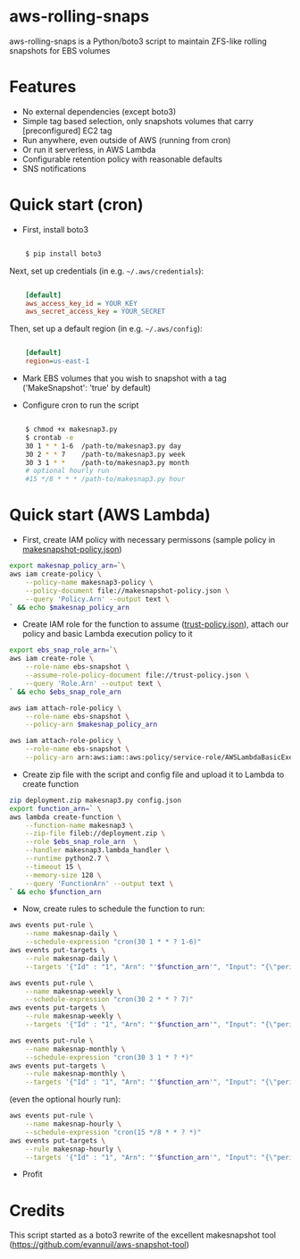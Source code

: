 # aws-rolling-snaps
aws-rolling-snaps is a Python/boto3 script to maintain ZFS-like rolling snapshots for EBS volumes

Features
========
- No external dependencies (except boto3)
- Simple tag based selection, only snapshots volumes that carry [preconfigured] EC2 tag
- Run anywhere, even outside of AWS (running from cron)
- Or run it serverless, in AWS Lambda
- Configurable retention policy with reasonable defaults
- SNS notifications

Quick start (cron)
=========
- First, install boto3

```sh

    $ pip install boto3
```
Next, set up credentials (in e.g. ``~/.aws/credentials``):

```ini

    [default]
    aws_access_key_id = YOUR_KEY
    aws_secret_access_key = YOUR_SECRET
```
Then, set up a default region (in e.g. ``~/.aws/config``):

```ini

    [default]
    region=us-east-1
```

- Mark EBS volumes that you wish to snapshot with a tag ('MakeSnapshot': 'true' by default)

- Configure cron to run the script

```sh

    $ chmod +x makesnap3.py
    $ crontab -e
    30 1 * * 1-6  /path-to/makesnap3.py day
    30 2 * * 7    /path-to/makesnap3.py week
    30 3 1 * *    /path-to/makesnap3.py month
    # optional hourly run
    #15 */8 * * * /path-to/makesnap3.py hour
```


Quick start (AWS Lambda)
=========
- First, create IAM policy with necessary permissons (sample policy in [makesnapshot-policy.json](makesnapshot-policy.json))

```sh
export makesnap_policy_arn=`\
aws iam create-policy \
    --policy-name makesnap3-policy \
    --policy-document file://makesnapshot-policy.json \
    --query 'Policy.Arn' --output text \
` && echo $makesnap_policy_arn
```

- Create IAM role for the function to assume ([trust-policy.json](trust-policy.json)), attach our policy and basic Lambda execution policy to it

```sh
export ebs_snap_role_arn=`\
aws iam create-role \
    --role-name ebs-snapshot \
    --assume-role-policy-document file://trust-policy.json \
    --query 'Role.Arn' --output text \
` && echo $ebs_snap_role_arn

aws iam attach-role-policy \
    --role-name ebs-snapshot \
    --policy-arn $makesnap_policy_arn

aws iam attach-role-policy \
    --role-name ebs-snapshot \
    --policy-arn arn:aws:iam::aws:policy/service-role/AWSLambdaBasicExecutionRole    
```

- Create zip file with the script and config file and upload it to Lambda to create function

```sh
zip deployment.zip makesnap3.py config.json
export function_arn=` \
aws lambda create-function \
    --function-name makesnap3 \
    --zip-file fileb://deployment.zip \
    --role $ebs_snap_role_arn  \
    --handler makesnap3.lambda_handler \
    --runtime python2.7 \
    --timeout 15 \
    --memory-size 128 \
    --query 'FunctionArn' --output text \
` && echo $function_arn
```

- Now, create rules to schedule the function to run:

```sh
aws events put-rule \
    --name makesnap-daily \
    --schedule-expression "cron(30 1 * * ? 1-6)"
aws events put-targets \
    --rule makesnap-daily \
    --targets '{"Id" : "1", "Arn": "'$function_arn'", "Input": "{\"period\": \"day\"}" }'

aws events put-rule \
    --name makesnap-weekly \
    --schedule-expression "cron(30 2 * * ? 7)"
aws events put-targets \
    --rule makesnap-weekly \
    --targets '{"Id" : "1", "Arn": "'$function_arn'", "Input": "{\"period\": \"week\"}" }'

aws events put-rule \
    --name makesnap-monthly \
    --schedule-expression "cron(30 3 1 * ? *)"
aws events put-targets \
    --rule makesnap-monthly \
    --targets '{"Id" : "1", "Arn": "'$function_arn'", "Input": "{\"period\": \"month\"}" }'
```
(even the optional hourly run):
```sh
aws events put-rule \
    --name makesnap-hourly \
    --schedule-expression "cron(15 */8 * * ? *)"
aws events put-targets \
    --rule makesnap-hourly \
    --targets '{"Id" : "1", "Arn": "'$function_arn'", "Input": "{\"period\": \"hour\"}" }'
```

- Profit

Credits
=========
This script started as a boto3 rewrite of the excellent makesnapshot tool (https://github.com/evannuil/aws-snapshot-tool)
